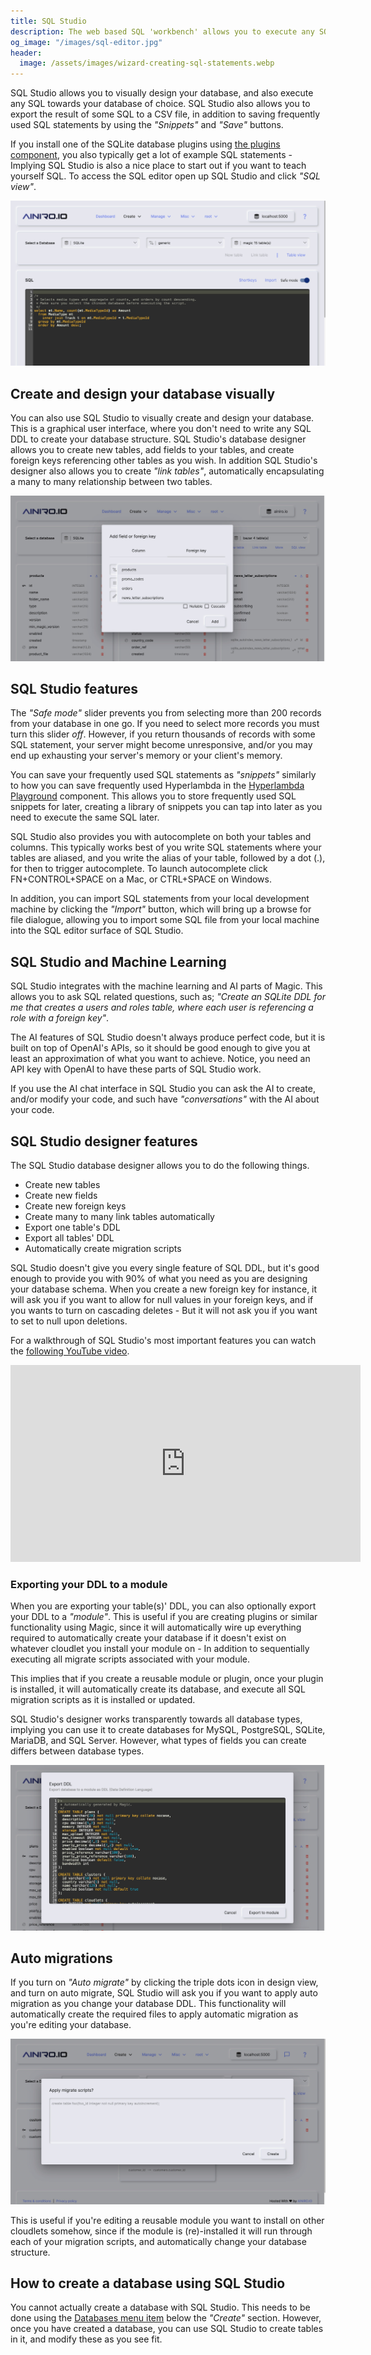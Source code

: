 ```yaml
---
title: SQL Studio
description: The web based SQL 'workbench' allows you to execute any SQL, see the result immediately, in addition to storing your frequently used SQL snippets for later.
og_image: "/images/sql-editor.jpg"
header:
  image: /assets/images/wizard-creating-sql-statements.webp
---
```


SQL Studio allows you to visually design your database, and also execute any SQL towards your database of choice.
SQL Studio also allows you to export the result of some SQL to a CSV file, in addition to saving frequently used
SQL statements by using the _"Snippets"_ and _"Save"_ buttons.

If you install one of the SQLite database
plugins using [the plugins component](/dashboard/plugins/), you also typically get a lot
of example SQL statements - Implying SQL Studio is also a nice place to start out if you
want to teach yourself SQL. To access the SQL editor open up SQL Studio and click _"SQL view"_.

![Screenshot of SQL Studio in SQL view to execute SQL with syntax highlighting and autocomplete](/images/sql-editor.jpg)

## Create and design your database visually

You can also use SQL Studio to visually create and design your database. This is a graphical user interface, where you don't need to write any SQL DDL to create your database structure. SQL Studio's database designer allows you to create new tables, add fields to your tables, and create foreign keys referencing other tables as you wish. In addition SQL Studio's designer also allows you to create _"link tables"_, automatically encapsulating a many to many relationship between two tables.

![Screenshot of SQL Studio and its design view allowing you to visually design your databases](/images/sql-designer.jpg)

## SQL Studio features

The _"Safe mode"_ slider prevents you from selecting more than 200 records from your database in one go. If you need to select more records you must turn this slider _off_. However, if you return thousands of records with some SQL statement, your server might become unresponsive, and/or you may end up exhausting your server's memory or your client's memory.

You can save your frequently used SQL statements as _"snippets"_ similarly to how you can save frequently used Hyperlambda in the [Hyperlambda Playground](/dashboard/hyperlambda-playground/) component. This allows you to store frequently used SQL snippets for later, creating a library of snippets you can tap into later as you need to execute the same SQL later.

SQL Studio also provides you with autocomplete on both your tables and columns. This typically works best of you write SQL statements where your tables are aliased, and you write the alias of your table, followed by a dot (.), for then to trigger autocomplete. To launch autocomplete click FN+CONTROL+SPACE on a Mac, or CTRL+SPACE on Windows.

In addition, you can import SQL statements from your local development machine by clicking the _"Import"_ button, which will bring up a browse for file dialogue, allowing you to import some SQL file from your local machine into the SQL editor surface of SQL Studio.

## SQL Studio and Machine Learning

SQL Studio integrates with the machine learning and AI parts of Magic. This allows you to ask SQL related questions, such as; _"Create an SQLite DDL for me that creates a users and roles table, where each user is referencing a role with a foreign key"_.

The AI features of SQL Studio doesn't always produce perfect code, but it is built on top of OpenAI's APIs, so it should be good enough to give you at least an approximation of what you want to achieve. Notice, you need an API key with OpenAI to have these parts of SQL Studio work.

If you use the AI chat interface in SQL Studio you can ask the AI to create, and/or modify your code, and such have _"conversations"_ with the AI about your code.

## SQL Studio designer features

The SQL Studio database designer allows you to do the following things.

* Create new tables
* Create new fields
* Create new foreign keys
* Create many to many link tables automatically
* Export one table's DDL
* Export all tables' DDL
* Automatically create migration scripts

SQL Studio doesn't give you every single feature of SQL DDL, but it's good enough to provide you with 90% of what you need as you are designing your database schema. When you create a new foreign key for instance, it will ask you if you want to allow for null values in your foreign keys, and if you wants to turn on cascading deletes - But it will not ask you if you want to set to null upon deletions.

For a walkthrough of SQL Studio's most important features you can watch the [following YouTube video](https://www.youtube.com/watch?v=xQYwPFEOTAI).

<iframe width="560" height="315" src="https://www.youtube.com/embed/xQYwPFEOTAI" title="YouTube video player" frameborder="0" allow="accelerometer; autoplay; clipboard-write; encrypted-media; gyroscope; picture-in-picture; web-share" allowfullscreen></iframe>

### Exporting your DDL to a module

When you are exporting your table(s)' DDL, you can also optionally export your DDL to a _"module"_. This is useful if you are creating plugins or similar functionality using Magic, since it will automatically wire up everything required to automatically create your database if it doesn't exist on whatever cloudlet you install your module on - In addition to sequentially executing all migrate scripts associated with your module.

This implies that if you create a reusable module or plugin, once your plugin is installed, it will automatically create its database, and execute all SQL migration scripts as it is installed or updated.

SQL Studio's designer works transparently towards all database types, implying you can use it to create databases for MySQL, PostgreSQL, SQLite, MariaDB, and SQL Server. However, what types of fields you can create differs between database types.

![Screenshot of how to export your database DDL to a module](/assets/images/export-database-ddl.jpeg)

## Auto migrations

If you turn on _"Auto migrate"_ by clicking the triple dots icon in design view, and turn on auto migrate, SQL Studio will ask you if you want to apply auto migration as you change your database DDL. This functionality will automatically create the required files to apply automatic migration as you're editing your database.

![Screenshot of auto migrating your changes as you change the database DDL](/assets/images/auto-migrate-database.jpeg)

This is useful if you're editing a reusable module you want to install on other cloudlets somehow, since if the module is (re)-installed it will run through each of your migration scripts, and automatically change your database structure.

## How to create a database using SQL Studio

You cannot actually create a database with SQL Studio. This needs to be done using the [Databases menu item](/dashboard/databases/) below the _"Create"_ section. However, once you have created a database, you can use SQL Studio to create tables in it, and modify these as you see fit.
